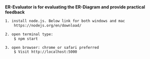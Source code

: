 

**ER-Evaluator is for evaluating the ER-Diagram and provide practical feedback**




```sh
1. install node.js. Below link for both windows and mac
	https://nodejs.org/en/download/

2. open terminal type:
	$ npm start

3. open browser: chrome or safari preferred
	$ Visit http://localhost:5000

```

